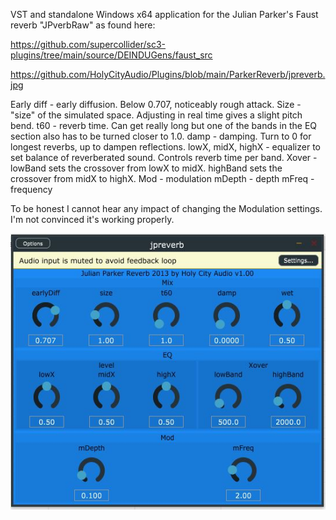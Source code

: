 VST and standalone Windows x64 application for the Julian Parker's Faust reverb "JPverbRaw" as found here:

https://github.com/supercollider/sc3-plugins/tree/main/source/DEINDUGens/faust_src

https://github.com/HolyCityAudio/Plugins/blob/main/ParkerReverb/jpreverb.jpg

Early diff - early diffusion.  Below 0.707, noticeably rough attack.
Size - "size" of the simulated space.  Adjusting in real time gives a slight pitch bend.
t60 - reverb time.  Can get really long but one of the bands in the EQ section also has to be turned closer to 1.0.
damp - damping.  Turn to 0 for longest reverbs, up to dampen reflections.
lowX, midX, highX - equalizer to set balance of reverberated sound.  Controls reverb time per band.
Xover - lowBand sets the crossover from lowX to midX.  highBand sets the crossover from midX to highX.
Mod - modulation
mDepth - depth
mFreq - frequency

To be honest I cannot hear any impact of changing the Modulation settings.  I'm not convinced it's working properly.


![alt text](https://github.com/HolyCityAudio/Plugins/blob/main/ParkerReverb/jpreverb.jpg?raw=true)
